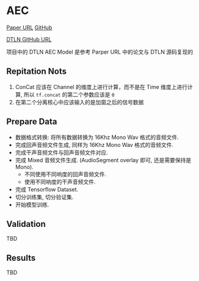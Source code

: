 # AEC

[Paper URL](https://arxiv.org/pdf/2010.14337.pdf) [GitHub](https://github.com/breizhn/DTLN-aec)

[DTLN GitHub URL](https://github.com/breizhn/DTLN)

项目中的 DTLN AEC Model 是参考 Parper URL 中的论文与 DTLN 源码复现的

## Repitation Nots

1. ConCat 应该在 Channel 的维度上进行计算，而不是在 Time 维度上进行计算, 所以 `tf.concat` 的第二个参数应该是 `0`
2. 在第二个分离核心中应该输入的是加窗之后的信号数据

## Prepare Data

- 数据格式转换: 将所有数据转换为 16Khz Mono Wav 格式的音频文件.
- 完成回声音频文件生成, 同样为 16Khz Mono Wav 格式的音频文件.
- 完成干声音频文件与回声音频文件对应.
- 完成 Mixed 音频文件生成. (AudioSegment overlay 即可, 还是需要保持是 Mono).
    - 不同使用不同响度的回声音频文件.
    - 使用不同响度的干声音频文件.
- 完成 Tensorflow Dataset.
- 切分训练集, 切分验证集.
- 开始模型训练.

## Validation
TBD

## Results
TBD
